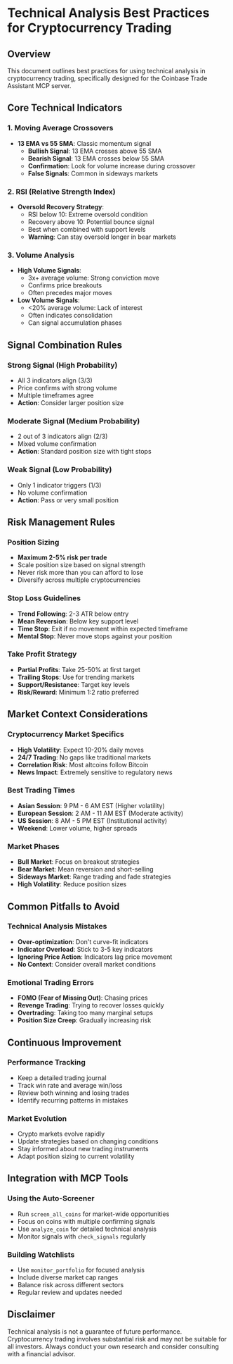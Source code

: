 # Technical Analysis Best Practices for Cryptocurrency Trading

## Overview
This document outlines best practices for using technical analysis in cryptocurrency trading, specifically designed for the Coinbase Trade Assistant MCP server.

## Core Technical Indicators

### 1. Moving Average Crossovers
- **13 EMA vs 55 SMA**: Classic momentum signal
  - **Bullish Signal**: 13 EMA crosses above 55 SMA
  - **Bearish Signal**: 13 EMA crosses below 55 SMA
  - **Confirmation**: Look for volume increase during crossover
  - **False Signals**: Common in sideways markets

### 2. RSI (Relative Strength Index)
- **Oversold Recovery Strategy**:
  - RSI below 10: Extreme oversold condition
  - Recovery above 10: Potential bounce signal
  - Best when combined with support levels
  - **Warning**: Can stay oversold longer in bear markets

### 3. Volume Analysis
- **High Volume Signals**:
  - 3x+ average volume: Strong conviction move
  - Confirms price breakouts
  - Often precedes major moves
- **Low Volume Signals**:
  - <20% average volume: Lack of interest
  - Often indicates consolidation
  - Can signal accumulation phases

## Signal Combination Rules

### Strong Signal (High Probability)
- All 3 indicators align (3/3)
- Price confirms with strong volume
- Multiple timeframes agree
- **Action**: Consider larger position size

### Moderate Signal (Medium Probability)
- 2 out of 3 indicators align (2/3)
- Mixed volume confirmation
- **Action**: Standard position size with tight stops

### Weak Signal (Low Probability)
- Only 1 indicator triggers (1/3)
- No volume confirmation
- **Action**: Pass or very small position

## Risk Management Rules

### Position Sizing
- **Maximum 2-5% risk per trade**
- Scale position size based on signal strength
- Never risk more than you can afford to lose
- Diversify across multiple cryptocurrencies

### Stop Loss Guidelines
- **Trend Following**: 2-3 ATR below entry
- **Mean Reversion**: Below key support level
- **Time Stop**: Exit if no movement within expected timeframe
- **Mental Stop**: Never move stops against your position

### Take Profit Strategy
- **Partial Profits**: Take 25-50% at first target
- **Trailing Stops**: Use for trending markets
- **Support/Resistance**: Target key levels
- **Risk/Reward**: Minimum 1:2 ratio preferred

## Market Context Considerations

### Cryptocurrency Market Specifics
- **High Volatility**: Expect 10-20% daily moves
- **24/7 Trading**: No gaps like traditional markets
- **Correlation Risk**: Most altcoins follow Bitcoin
- **News Impact**: Extremely sensitive to regulatory news

### Best Trading Times
- **Asian Session**: 9 PM - 6 AM EST (Higher volatility)
- **European Session**: 2 AM - 11 AM EST (Moderate activity)
- **US Session**: 8 AM - 5 PM EST (Institutional activity)
- **Weekend**: Lower volume, higher spreads

### Market Phases
- **Bull Market**: Focus on breakout strategies
- **Bear Market**: Mean reversion and short-selling
- **Sideways Market**: Range trading and fade strategies
- **High Volatility**: Reduce position sizes

## Common Pitfalls to Avoid

### Technical Analysis Mistakes
- **Over-optimization**: Don't curve-fit indicators
- **Indicator Overload**: Stick to 3-5 key indicators
- **Ignoring Price Action**: Indicators lag price movement
- **No Context**: Consider overall market conditions

### Emotional Trading Errors
- **FOMO (Fear of Missing Out)**: Chasing prices
- **Revenge Trading**: Trying to recover losses quickly
- **Overtrading**: Taking too many marginal setups
- **Position Size Creep**: Gradually increasing risk

## Continuous Improvement

### Performance Tracking
- Keep a detailed trading journal
- Track win rate and average win/loss
- Review both winning and losing trades
- Identify recurring patterns in mistakes

### Market Evolution
- Crypto markets evolve rapidly
- Update strategies based on changing conditions
- Stay informed about new trading instruments
- Adapt position sizing to current volatility

## Integration with MCP Tools

### Using the Auto-Screener
- Run `screen_all_coins` for market-wide opportunities
- Focus on coins with multiple confirming signals
- Use `analyze_coin` for detailed technical analysis
- Monitor signals with `check_signals` regularly

### Building Watchlists
- Use `monitor_portfolio` for focused analysis
- Include diverse market cap ranges
- Balance risk across different sectors
- Regular review and updates needed

## Disclaimer
Technical analysis is not a guarantee of future performance. Cryptocurrency trading involves substantial risk and may not be suitable for all investors. Always conduct your own research and consider consulting with a financial advisor.
